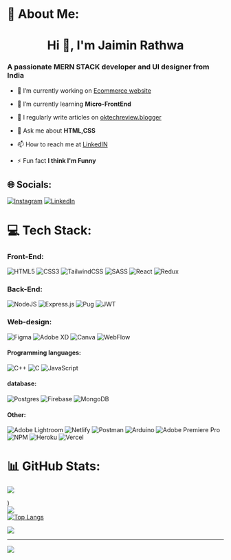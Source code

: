 # 💫 About Me:
<h1 align="center">Hi 👋, I'm Jaimin Rathwa</h1>
<h3>A passionate MERN STACK developer and UI designer from India</h3>

- 🔭 I’m currently working on [Ecommerce website](https://github.com/JaiminR28/MERN-E-Commerce-FrontEnd.git)

- 🌱 I’m currently learning **Micro-FrontEnd**
- 📝 I regularly write articles on [oktechreview.blogger](https://oktechreview.blogspot.com/)

- 💬 Ask me about **HTML,CSS**

- 📫 How to reach me at [LinkedIN](https://www.linkedin.com/in/jaimin-rathwa-b128bb241)

- ⚡ Fun fact **I think I'm Funny**


## 🌐 Socials:
[![Instagram](https://img.shields.io/badge/Instagram-%23E4405F.svg?logo=Instagram&logoColor=white)](https://instagram.com/jaiminrathwa28) [![LinkedIn](https://img.shields.io/badge/LinkedIn-%230077B5.svg?logo=linkedin&logoColor=white)](https://www.linkedin.com/in/jaimin-rathwa-b128bb241) 

# 💻 Tech Stack:
### Front-End:
![HTML5](https://img.shields.io/badge/html5-%23E34F26.svg?style=for-the-badge&logo=html5&logoColor=white) 
![CSS3](https://img.shields.io/badge/css3-%231572B6.svg?style=for-the-badge&logo=css3&logoColor=white) ![TailwindCSS](https://img.shields.io/badge/tailwindcss-%2338B2AC.svg?style=for-the-badge&logo=tailwind-css&logoColor=white)
![SASS](https://img.shields.io/badge/SASS-hotpink.svg?style=for-the-badge&logo=SASS&logoColor=white)
![React](https://img.shields.io/badge/react-%2320232a.svg?style=for-the-badge&logo=react&logoColor=%2361DAFB) 
 ![Redux](https://img.shields.io/badge/redux-%23593d88.svg?style=for-the-badge&logo=redux&logoColor=white)
### Back-End:
![NodeJS](https://img.shields.io/badge/node.js-6DA55F?style=for-the-badge&logo=node.js&logoColor=white)
 ![Express.js](https://img.shields.io/badge/express.js-%23404d59.svg?style=for-the-badge&logo=express&logoColor=%2361DAFB)
 ![Pug](https://img.shields.io/badge/Pug-FFF?style=for-the-badge&logo=pug&logoColor=A86454)
![JWT](https://img.shields.io/badge/JWT-black?style=for-the-badge&logo=JSON%20web%20tokens)

### Web-design:
![Figma](https://img.shields.io/badge/figma-a358ff.svg?style=for-the-badge&logo=figma&logoColor=white) ![Adobe XD](https://img.shields.io/badge/Adobe%20XD-470137?style=for-the-badge&logo=Adobe%20XD&logoColor=#FF61F6) ![Canva](https://img.shields.io/badge/Canva-0c81a1.svg?style=for-the-badge&logo=Canva&logoColor=white) ![WebFlow](https://img.shields.io/badge/Webflow-%3545eeC.svg?style=for-the-badge&logo=Webflow&logoColor=white)

#### Programming languages:
![C++](https://img.shields.io/badge/c++-%2300599C.svg?style=for-the-badge&logo=c%2B%2B&logoColor=white) ![C](https://img.shields.io/badge/c-%2300599C.svg?style=for-the-badge&logo=c&logoColor=white)  ![JavaScript](https://img.shields.io/badge/javascript-%23323330.svg?style=for-the-badge&logo=javascript&logoColor=%23F7DF1E)

#### database:
![Postgres](https://img.shields.io/badge/postgres-%23316192.svg?style=for-the-badge&logo=postgresql&logoColor=white) 
![Firebase](https://img.shields.io/badge/firebase-%23039BE5.svg?style=for-the-badge&logo=firebase) 
![MongoDB](https://img.shields.io/badge/MongoDB-%234ea94b.svg?style=for-the-badge&logo=mongodb&logoColor=white)

#### Other:
![Adobe Lightroom](https://img.shields.io/badge/Adobe%20Lightroom-31A8FF.svg?style=for-the-badge&logo=Adobe%20Lightroom&logoColor=white) ![Netlify](https://img.shields.io/badge/netlify-%23000000.svg?style=for-the-badge&logo=netlify&logoColor=#00C7B7) ![Postman](https://img.shields.io/badge/Postman-FF6C37?style=for-the-badge&logo=postman&logoColor=white) ![Arduino](https://img.shields.io/badge/-Arduino-00979D?style=for-the-badge&logo=Arduino&logoColor=white) ![Adobe Premiere Pro](https://img.shields.io/badge/Adobe%20Premiere%20Pro-9999FF.svg?style=for-the-badge&logo=Adobe%20Premiere%20Pro&logoColor=white)
![NPM](https://img.shields.io/badge/NPM-%23000000.svg?style=for-the-badge&logo=npm&logoColor=white) ![Heroku](https://img.shields.io/badge/heroku-%23430098.svg?style=for-the-badge&logo=heroku&logoColor=white) 
![Vercel](https://img.shields.io/badge/vercel-%23000000.svg?style=for-the-badge&logo=vercel&logoColor=white) 
# 📊 GitHub Stats:

<picture>
<source 
  srcset="https://github-readme-stats.vercel.app/api?username=JaiminR28&theme=highcontrast&hide_border=false"
  media="(prefers-color-scheme: no-preference)"
/>
<source
  srcset="https://github-readme-stats.vercel.app/api?username=JaiminR28&theme=highcontrast&hide_border=false"
  media="(prefers-color-scheme: dark), (prefers-color-scheme: dark)"
/>
<img src="https://github-readme-stats.vercel.app/api?username=JaiminR28&show_icons=true" />
</picture>

)<br/>
![](https://github-readme-streak-stats.herokuapp.com/?user=JaiminR28&theme=highcontrast&hide_border=false)<br/>
[![Top Langs](https://github-readme-stats.vercel.app/api/top-langs/?username=JaiminR28&show_icons=true&theme=highcontrast)](https://github.com/JaiminR28/github-readme-stats)

![](https://quotes-github-readme.vercel.app/api?type=horizontal&theme=radical)

---
[![](https://visitcount.itsvg.in/api?id=JaiminR28&icon=0&color=0)](https://visitcount.itsvg.in)


<!-- Proudly created with GPRM ( https://gprm.itsvg.in ) -->
